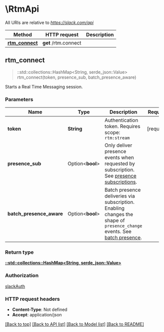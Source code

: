 # \RtmApi

All URIs are relative to *https://slack.com/api*

Method | HTTP request | Description
------------- | ------------- | -------------
[**rtm_connect**](RtmApi.md#rtm_connect) | **get** /rtm.connect | 



## rtm_connect

> ::std::collections::HashMap<String, serde_json::Value> rtm_connect(token, presence_sub, batch_presence_aware)


Starts a Real Time Messaging session.

### Parameters


Name | Type | Description  | Required | Notes
------------- | ------------- | ------------- | ------------- | -------------
**token** | **String** | Authentication token. Requires scope: `rtm:stream` | [required] |
**presence_sub** | Option<**bool**> | Only deliver presence events when requested by subscription. See [presence subscriptions](/docs/presence-and-status#subscriptions). |  |
**batch_presence_aware** | Option<**bool**> | Batch presence deliveries via subscription. Enabling changes the shape of `presence_change` events. See [batch presence](/docs/presence-and-status#batching). |  |

### Return type

[**::std::collections::HashMap<String, serde_json::Value>**](serde_json::Value.md)

### Authorization

[slackAuth](../README.md#slackAuth)

### HTTP request headers

- **Content-Type**: Not defined
- **Accept**: application/json

[[Back to top]](#) [[Back to API list]](../README.md#documentation-for-api-endpoints) [[Back to Model list]](../README.md#documentation-for-models) [[Back to README]](../README.md)

